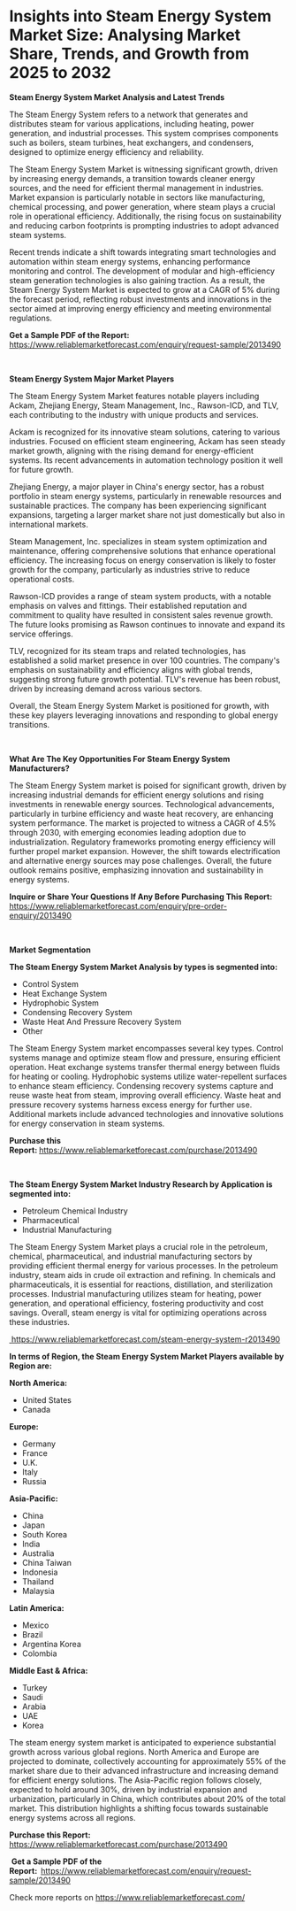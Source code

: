 <p><h1>Insights into Steam Energy System Market Size: Analysing Market Share, Trends, and Growth from 2025 to 2032</h1></p><p><strong>Steam Energy System Market Analysis and Latest Trends</strong></p>
<p><p>The Steam Energy System refers to a network that generates and distributes steam for various applications, including heating, power generation, and industrial processes. This system comprises components such as boilers, steam turbines, heat exchangers, and condensers, designed to optimize energy efficiency and reliability.</p><p>The Steam Energy System Market is witnessing significant growth, driven by increasing energy demands, a transition towards cleaner energy sources, and the need for efficient thermal management in industries. Market expansion is particularly notable in sectors like manufacturing, chemical processing, and power generation, where steam plays a crucial role in operational efficiency. Additionally, the rising focus on sustainability and reducing carbon footprints is prompting industries to adopt advanced steam systems.</p><p>Recent trends indicate a shift towards integrating smart technologies and automation within steam energy systems, enhancing performance monitoring and control. The development of modular and high-efficiency steam generation technologies is also gaining traction. As a result, the Steam Energy System Market is expected to grow at a CAGR of 5% during the forecast period, reflecting robust investments and innovations in the sector aimed at improving energy efficiency and meeting environmental regulations.</p></p>
<p><strong>Get a Sample PDF of the Report:&nbsp;</strong> <a href="https://www.reliablemarketforecast.com/enquiry/request-sample/2013490?utm_campaign=2441&utm_medium=2&utm_source=Github&utm_content=ia&utm_term=14022025&utm_id=steam-energy-system">https://www.reliablemarketforecast.com/enquiry/request-sample/2013490</a></p>
<p>&nbsp;</p>
<p><strong>Steam Energy System Major Market Players</strong></p>
<p><p>The Steam Energy System Market features notable players including Ackam, Zhejiang Energy, Steam Management, Inc., Rawson-ICD, and TLV, each contributing to the industry with unique products and services. </p><p>Ackam is recognized for its innovative steam solutions, catering to various industries. Focused on efficient steam engineering, Ackam has seen steady market growth, aligning with the rising demand for energy-efficient systems. Its recent advancements in automation technology position it well for future growth.</p><p>Zhejiang Energy, a major player in China's energy sector, has a robust portfolio in steam energy systems, particularly in renewable resources and sustainable practices. The company has been experiencing significant expansions, targeting a larger market share not just domestically but also in international markets. </p><p>Steam Management, Inc. specializes in steam system optimization and maintenance, offering comprehensive solutions that enhance operational efficiency. The increasing focus on energy conservation is likely to foster growth for the company, particularly as industries strive to reduce operational costs.</p><p>Rawson-ICD provides a range of steam system products, with a notable emphasis on valves and fittings. Their established reputation and commitment to quality have resulted in consistent sales revenue growth. The future looks promising as Rawson continues to innovate and expand its service offerings.</p><p>TLV, recognized for its steam traps and related technologies, has established a solid market presence in over 100 countries. The company's emphasis on sustainability and efficiency aligns with global trends, suggesting strong future growth potential. TLV's revenue has been robust, driven by increasing demand across various sectors.</p><p>Overall, the Steam Energy System Market is positioned for growth, with these key players leveraging innovations and responding to global energy transitions.</p></p>
<p>&nbsp;</p>
<p><strong>What Are The Key Opportunities For Steam Energy System Manufacturers?</strong></p>
<p><p>The Steam Energy System market is poised for significant growth, driven by increasing industrial demands for efficient energy solutions and rising investments in renewable energy sources. Technological advancements, particularly in turbine efficiency and waste heat recovery, are enhancing system performance. The market is projected to witness a CAGR of 4.5% through 2030, with emerging economies leading adoption due to industrialization. Regulatory frameworks promoting energy efficiency will further propel market expansion. However, the shift towards electrification and alternative energy sources may pose challenges. Overall, the future outlook remains positive, emphasizing innovation and sustainability in energy systems.</p></p>
<p><strong>Inquire or Share Your Questions If Any Before Purchasing This Report:</strong> <a href="https://www.reliablemarketforecast.com/enquiry/pre-order-enquiry/2013490?utm_campaign=2441&utm_medium=2&utm_source=Github&utm_content=ia&utm_term=14022025&utm_id=steam-energy-system">https://www.reliablemarketforecast.com/enquiry/pre-order-enquiry/2013490</a></p>
<p>&nbsp;</p>
<p><strong>Market Segmentation</strong></p>
<p><strong>The Steam Energy System Market Analysis by types is segmented into:</strong></p>
<p><ul><li>Control System</li><li>Heat Exchange System</li><li>Hydrophobic System</li><li>Condensing Recovery System</li><li>Waste Heat And Pressure Recovery System</li><li>Other</li></ul></p>
<p><p>The Steam Energy System market encompasses several key types. Control systems manage and optimize steam flow and pressure, ensuring efficient operation. Heat exchange systems transfer thermal energy between fluids for heating or cooling. Hydrophobic systems utilize water-repellent surfaces to enhance steam efficiency. Condensing recovery systems capture and reuse waste heat from steam, improving overall efficiency. Waste heat and pressure recovery systems harness excess energy for further use. Additional markets include advanced technologies and innovative solutions for energy conservation in steam systems.</p></p>
<p><strong>Purchase this Report:&nbsp;</strong><a href="https://www.reliablemarketforecast.com/purchase/2013490?utm_campaign=2441&utm_medium=2&utm_source=Github&utm_content=ia&utm_term=14022025&utm_id=steam-energy-system">https://www.reliablemarketforecast.com/purchase/2013490</a></p>
<p>&nbsp;</p>
<p><strong>The Steam Energy System Market Industry Research by Application is segmented into:</strong></p>
<p><ul><li>Petroleum Chemical Industry</li><li>Pharmaceutical</li><li>Industrial Manufacturing</li></ul></p>
<p><p>The Steam Energy System Market plays a crucial role in the petroleum, chemical, pharmaceutical, and industrial manufacturing sectors by providing efficient thermal energy for various processes. In the petroleum industry, steam aids in crude oil extraction and refining. In chemicals and pharmaceuticals, it is essential for reactions, distillation, and sterilization processes. Industrial manufacturing utilizes steam for heating, power generation, and operational efficiency, fostering productivity and cost savings. Overall, steam energy is vital for optimizing operations across these industries.</p></p>
<p><a href="https://www.reliablemarketforecast.com/steam-energy-system-r2013490?utm_campaign=2441&utm_medium=2&utm_source=Github&utm_content=ia&utm_term=14022025&utm_id=steam-energy-system">&nbsp;https://www.reliablemarketforecast.com/steam-energy-system-r2013490</a></p>
<p><strong>In terms of Region, the Steam Energy System Market Players available by Region are:</strong></p>
<p>
    <p> <strong> North America: </strong>
        <ul>
            <li>United States</li>
            <li>Canada</li>
        </ul>
        </p> 
    <p> <strong> Europe: </strong>
        <ul>
            <li>Germany</li>
            <li>France</li>
            <li>U.K.</li>
            <li>Italy</li>
            <li>Russia</li>
        </ul>
        </p> 
    <p> <strong> Asia-Pacific: </strong>
        <ul>
            <li>China</li>
            <li>Japan</li>
            <li>South Korea</li>
            <li>India</li>
            <li>Australia</li>
            <li>China Taiwan</li>
            <li>Indonesia</li>
            <li>Thailand</li>
            <li>Malaysia</li>
        </ul>
        </p> 
    <p> <strong> Latin America: </strong>
        <ul>
            <li>Mexico</li>
            <li>Brazil</li>
            <li>Argentina Korea</li>
            <li>Colombia</li>
        </ul>
        </p> 
    <p> <strong> Middle East & Africa: </strong>
        <ul>
            <li>Turkey</li>
            <li>Saudi</li>
            <li>Arabia</li>
            <li>UAE</li>
            <li>Korea</li>
        </ul>
    </p>
    </p>
<p><p>The steam energy system market is anticipated to experience substantial growth across various global regions. North America and Europe are projected to dominate, collectively accounting for approximately 55% of the market share due to their advanced infrastructure and increasing demand for efficient energy solutions. The Asia-Pacific region follows closely, expected to hold around 30%, driven by industrial expansion and urbanization, particularly in China, which contributes about 20% of the total market. This distribution highlights a shifting focus towards sustainable energy systems across all regions.</p></p>
<p><strong>Purchase this Report: </strong><a href="https://www.reliablemarketforecast.com/purchase/2013490?utm_campaign=2441&utm_medium=2&utm_source=Github&utm_content=ia&utm_term=14022025&utm_id=steam-energy-system">https://www.reliablemarketforecast.com/purchase/2013490</a></p>
<p>&nbsp;<strong>Get a Sample PDF of the Report:&nbsp;&nbsp;</strong><a href="https://www.reliablemarketforecast.com/enquiry/request-sample/2013490?utm_campaign=2441&utm_medium=2&utm_source=Github&utm_content=ia&utm_term=14022025&utm_id=steam-energy-system">https://www.reliablemarketforecast.com/enquiry/request-sample/2013490</a></p>
<p><strong></strong></p>
<p>Check more reports on <a href="https://www.reliablemarketforecast.com/?utm_campaign=2441&utm_medium=2&utm_source=Github&utm_content=ia&utm_term=14022025&utm_id=steam-energy-system">https://www.reliablemarketforecast.com/</a></p>